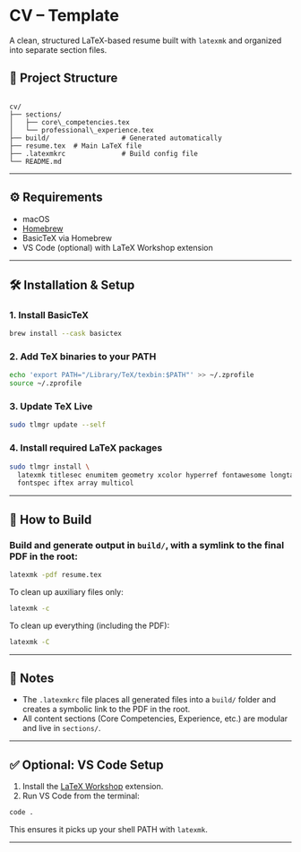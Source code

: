 # CV – Template

A clean, structured LaTeX-based resume built with `latexmk` and organized into separate section files.

## 📁 Project Structure

```

cv/
├── sections/
│   ├── core\_competencies.tex
│   └── professional\_experience.tex
├── build/                  # Generated automatically
├── resume.tex  # Main LaTeX file
├── .latexmkrc              # Build config file
└── README.md

````

---

## ⚙️ Requirements

- macOS
- [Homebrew](https://brew.sh/)
- BasicTeX via Homebrew
- VS Code (optional) with LaTeX Workshop extension

---

## 🛠️ Installation & Setup

### 1. Install BasicTeX
```bash
brew install --cask basictex
````

### 2. Add TeX binaries to your PATH

```bash
echo 'export PATH="/Library/TeX/texbin:$PATH"' >> ~/.zprofile
source ~/.zprofile
```

### 3. Update TeX Live

```bash
sudo tlmgr update --self
```

### 4. Install required LaTeX packages

```bash
sudo tlmgr install \
  latexmk titlesec enumitem geometry xcolor hyperref fontawesome longtable parskip \
  fontspec iftex array multicol
```

---

## 🧪 How to Build

### Build and generate output in `build/`, with a symlink to the final PDF in the root:

```bash
latexmk -pdf resume.tex
```

To clean up auxiliary files only:

```bash
latexmk -c
```

To clean up everything (including the PDF):

```bash
latexmk -C
```

---

## 🧠 Notes

* The `.latexmkrc` file places all generated files into a `build/` folder and creates a symbolic link to the PDF in the root.
* All content sections (Core Competencies, Experience, etc.) are modular and live in `sections/`.

---

## ✅ Optional: VS Code Setup

1. Install the [LaTeX Workshop](https://marketplace.visualstudio.com/items?itemName=James-Yu.latex-workshop) extension.
2. Run VS Code from the terminal:

```bash
code .
```

This ensures it picks up your shell PATH with `latexmk`.

---

